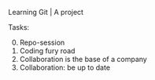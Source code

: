 


Learning Git | A project

Tasks:

0. Repo-session
1. Coding fury road
2. Collaboration is the base of a company
3. Collaboration: be up to date
